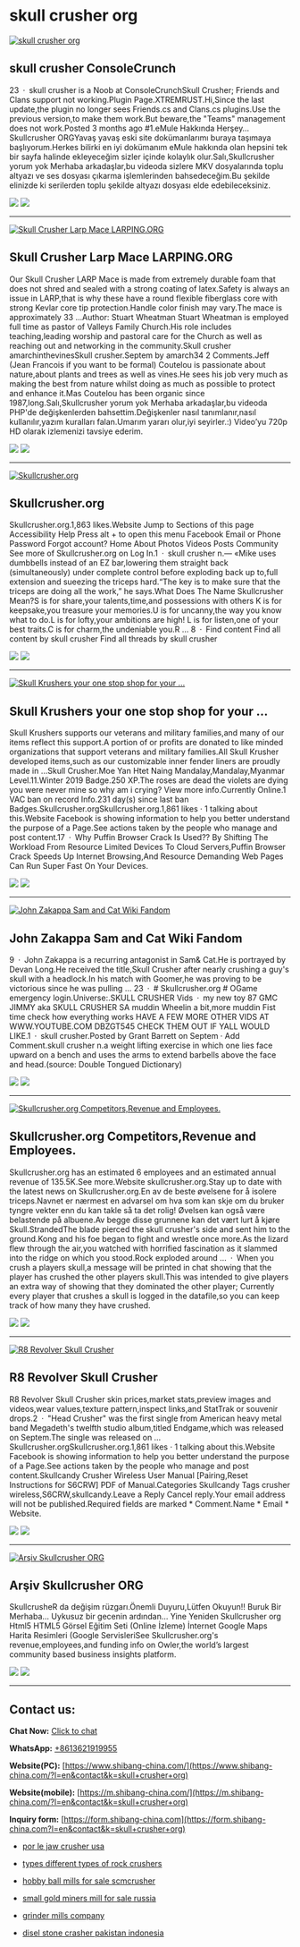 # skull crusher org

<a href="https://swt.shibang-china.com/?l=en&img&k=skull+crusher+org" target="_blank">![skull crusher org](http://static.shibang-china.com/all-800x300/1491.jpg)</a>

## skull crusher ConsoleCrunch
23&ensp;&#0183;&ensp;skull crusher is a Noob at ConsoleCrunchSkull Crusher; Friends and Clans support not working.Plugin Page.XTREMRUST.Hi,Since the last update,the plugin no longer sees Friends.cs and Clans.cs plugins.Use the previous version,to make them work.But beware,the &quot;Teams&quot; management does not work.Posted 3 months ago #1.eMule Hakkında Herşey… Skullcrusher ORGYavaş yavaş eski site dok&#252;manlarımı buraya taşımaya başlıyorum.Herkes bilirki en iyi dok&#252;manım eMule hakkında olan hepsini tek bir sayfa halinde ekleyeceğim sizler i&#231;inde kolaylık olur.Salı,Skullcrusher yorum yok Merhaba arkadaşlar,bu videoda sizlere MKV dosyalarında toplu altyazı ve ses dosyası &#231;ıkarma işlemlerinden bahsedeceğim.Bu şekilde elinizde ki serilerden toplu şekilde altyazı dosyası elde edebileceksiniz.


<a href="https://whatsapp.shibangsoft.com/WhatsApp.php" target="_blank" title="WhatsApp">![](http://static.shibang-china.com/icon/whatsapp.png)</a> <a href="https://swt.shibang-china.com/?l=en&icon&k=skull+crusher+org" target="_blank">![](http://static.shibang-china.com/icon/chat-en.png)</a>

---

<a href="https://swt.shibang-china.com/?l=en&img&k=skull+crusher+org" target="_blank">![Skull Crusher Larp Mace LARPING.ORG](http://static.shibang-china.com/all-800x300/328.jpg)</a>

## Skull Crusher Larp Mace LARPING.ORG
Our Skull Crusher LARP Mace is made from extremely durable foam that does not shred and sealed with a strong coating of latex.Safety is always an issue in LARP,that is why these have a round flexible fiberglass core with strong Kevlar core tip protection.Handle color finish may vary.The mace is approximately 33 …Author: Stuart Wheatman Stuart Wheatman is employed full time as pastor of Valleys Family Church.His role includes teaching,leading worship and pastoral care for the Church as well as reaching out and networking in the community.Skull crusher amarchinthevinesSkull crusher.Septem by amarch34 2 Comments.Jeff (Jean Francois if you want to be formal) Coutelou is passionate about nature,about plants and trees as well as vines.He sees his job very much as making the best from nature whilst doing as much as possible to protect and enhance it.Mas Coutelou has been organic since 1987,long.Salı,Skullcrusher yorum yok Merhaba arkadaşlar,bu videoda PHP'de değişkenlerden bahsettim.Değişkenler nasıl tanımlanır,nasıl kullanılır,yazım kuralları falan.Umarım yararı olur,iyi seyirler.:) Video’yu 720p HD olarak izlemenizi tavsiye ederim.


<a href="https://whatsapp.shibangsoft.com/WhatsApp.php" target="_blank" title="WhatsApp">![](http://static.shibang-china.com/icon/whatsapp.png)</a> <a href="https://swt.shibang-china.com/?l=en&icon&k=skull+crusher+org" target="_blank">![](http://static.shibang-china.com/icon/chat-en.png)</a>

---

<a href="https://swt.shibang-china.com/?l=en&img&k=skull+crusher+org" target="_blank">![Skullcrusher.org](http://static.shibang-china.com/all-800x300/366.jpg)</a>

## Skullcrusher.org
Skullcrusher.org.1,863 likes.Website Jump to Sections of this page Accessibility Help Press alt + to open this menu Facebook Email or Phone Password Forgot account? Home About Photos Videos Posts Community See more of Skullcrusher.org on Log In.1&ensp;&#0183;&ensp;skull crusher n.— &#171;Mike uses dumbbells instead of an EZ bar,lowering them straight back (simultaneously) under complete control before exploding back up to,full extension and sueezing the triceps hard.“The key is to make sure that the triceps are doing all the work,” he says.What Does The Name Skullcrusher Mean?S is for share,your talents,time,and possessions with others K is for keepsake,you treasure your memories.U is for uncanny,the way you know what to do.L is for lofty,your ambitions are high! L is for listen,one of your best traits.C is for charm,the undeniable you.R … 8&ensp;&#0183;&ensp;Find content Find all content by skull crusher Find all threads by skull crusher


<a href="https://whatsapp.shibangsoft.com/WhatsApp.php" target="_blank" title="WhatsApp">![](http://static.shibang-china.com/icon/whatsapp.png)</a> <a href="https://swt.shibang-china.com/?l=en&icon&k=skull+crusher+org" target="_blank">![](http://static.shibang-china.com/icon/chat-en.png)</a>

---

<a href="https://swt.shibang-china.com/?l=en&img&k=skull+crusher+org" target="_blank">![Skull Krushers your one stop shop for your …](http://static.shibang-china.com/all-800x300/894.jpg)</a>

## Skull Krushers your one stop shop for your …
Skull Krushers supports our veterans and military families,and many of our items reflect this support.A portion of or profits are donated to like minded organizations that support veterans and military families.All Skull Krusher developed items,such as our customizable inner fender liners are proudly made in …Skull Crusher.Moe Yan Htet Naing Mandalay,Mandalay,Myanmar Level.11.Winter 2019 Badge.250 XP.The roses are dead the violets are dying you were never mine so why am i crying? View more info.Currently Online.1 VAC ban on record Info.231 day(s) since last ban Badges.Skullcrusher.orgSkullcrusher.org.1,861 likes &#183; 1 talking about this.Website Facebook is showing information to help you better understand the purpose of a Page.See actions taken by the people who manage and post content.17&ensp;&#0183;&ensp;Why Puffin Browser Crack Is Used?? By Shifting The Workload From Resource Limited Devices To Cloud Servers,Puffin Browser Crack Speeds Up Internet Browsing,And Resource Demanding Web Pages Can Run Super Fast On Your Devices.


<a href="https://whatsapp.shibangsoft.com/WhatsApp.php" target="_blank" title="WhatsApp">![](http://static.shibang-china.com/icon/whatsapp.png)</a> <a href="https://swt.shibang-china.com/?l=en&icon&k=skull+crusher+org" target="_blank">![](http://static.shibang-china.com/icon/chat-en.png)</a>

---

<a href="https://swt.shibang-china.com/?l=en&img&k=skull+crusher+org" target="_blank">![John Zakappa Sam and Cat Wiki Fandom](http://static.shibang-china.com/all-800x300/555.jpg)</a>

## John Zakappa Sam and Cat Wiki Fandom
9&ensp;&#0183;&ensp;John Zakappa is a recurring antagonist in Sam&amp; Cat.He is portrayed by Devan Long.He received the title,Skull Crusher after nearly crushing a guy's skull with a headlock.In his match with Goomer,he was proving to be victorious since he was pulling … 23&ensp;&#0183;&ensp;# Skullcrusher.org # OGame emergency login.Universe:.SKULL CRUSHER Vids&ensp;&#0183;&ensp;my new toy 87 GMC JIMMY aka SKULL CRUSHER SA muddin Wheelin a bit,more muddin Fist time check how everything works HAVE A FEW MORE OTHER VIDS AT WWW.YOUTUBE.COM DBZGT545 CHECK THEM OUT IF YALL WOULD LIKE.1&ensp;&#0183;&ensp;skull crusher.Posted by Grant Barrett on Septem &#183; Add Comment.skull crusher n.a weight lifting exercise in which one lies face upward on a bench and uses the arms to extend barbells above the face and head.(source: Double Tongued Dictionary)


<a href="https://whatsapp.shibangsoft.com/WhatsApp.php" target="_blank" title="WhatsApp">![](http://static.shibang-china.com/icon/whatsapp.png)</a> <a href="https://swt.shibang-china.com/?l=en&icon&k=skull+crusher+org" target="_blank">![](http://static.shibang-china.com/icon/chat-en.png)</a>

---

<a href="https://swt.shibang-china.com/?l=en&img&k=skull+crusher+org" target="_blank">![Skullcrusher.org Competitors,Revenue and Employees.](http://static.shibang-china.com/all-800x300/1479.jpg)</a>

## Skullcrusher.org Competitors,Revenue and Employees.
Skullcrusher.org has an estimated 6 employees and an estimated annual revenue of 135.5K.See more.Website skullcrusher.org.Stay up to date with the latest news on Skullcrusher.org.En av de beste &#248;velsene for &#229; isolere triceps.Navnet er n&#230;rmest en advarsel om hva som kan skje om du bruker tyngre vekter enn du kan takle s&#229; ta det rolig! &#216;velsen kan ogs&#229; v&#230;re belastende p&#229; albuene.Av begge disse grunnene kan det v&#230;rt lurt &#229; kj&#248;re Skull.StrandedThe blade pierced the skull crusher's side and sent him to the ground.Kong and his foe began to fight and wrestle once more.As the lizard flew through the air,you watched with horrified fascination as it slammed into the ridge on which you stood.Rock exploded around …&ensp;&#0183;&ensp;When you crush a players skull,a message will be printed in chat showing that the player has crushed the other players skull.This was intended to give players an extra way of showing that they dominated the other player; Currently every player that crushes a skull is logged in the datafile,so you can keep track of how many they have crushed.


<a href="https://whatsapp.shibangsoft.com/WhatsApp.php" target="_blank" title="WhatsApp">![](http://static.shibang-china.com/icon/whatsapp.png)</a> <a href="https://swt.shibang-china.com/?l=en&icon&k=skull+crusher+org" target="_blank">![](http://static.shibang-china.com/icon/chat-en.png)</a>

---

<a href="https://swt.shibang-china.com/?l=en&img&k=skull+crusher+org" target="_blank">![R8 Revolver Skull Crusher](http://static.shibang-china.com/all-800x300/1123.jpg)</a>

## R8 Revolver Skull Crusher
R8 Revolver Skull Crusher skin prices,market stats,preview images and videos,wear values,texture pattern,inspect links,and StatTrak or souvenir drops.2&ensp;&#0183;&ensp;&quot;Head Crusher&quot; was the first single from American heavy metal band Megadeth's twelfth studio album,titled Endgame,which was released on Septem.The single was released on …Skullcrusher.orgSkullcrusher.org.1,861 likes &#183; 1 talking about this.Website Facebook is showing information to help you better understand the purpose of a Page.See actions taken by the people who manage and post content.Skullcandy Crusher Wireless User Manual [Pairing,Reset Instructions for S6CRW] PDF of Manual.Categories Skullcandy Tags crusher wireless,S6CRW,skullcandy.Leave a Reply Cancel reply.Your email address will not be published.Required fields are marked * Comment.Name * Email * Website.


<a href="https://whatsapp.shibangsoft.com/WhatsApp.php" target="_blank" title="WhatsApp">![](http://static.shibang-china.com/icon/whatsapp.png)</a> <a href="https://swt.shibang-china.com/?l=en&icon&k=skull+crusher+org" target="_blank">![](http://static.shibang-china.com/icon/chat-en.png)</a>

---

<a href="https://swt.shibang-china.com/?l=en&img&k=skull+crusher+org" target="_blank">![Arşiv Skullcrusher ORG](http://static.shibang-china.com/all-800x300/833.jpg)</a>

## Arşiv Skullcrusher ORG
SkullcrusheR da değişim r&#252;zgarı.&#214;nemli Duyuru,L&#252;tfen Okuyun!! Buruk Bir Merhaba… Uykusuz bir gecenin ardından… Yine Yeniden Skullcrusher org Html5 HTML5 G&#246;rsel Eğitim Seti (Online İzleme) İnternet Google Maps Harita Resimleri (Google ServisleriSee Skullcrusher.org's revenue,employees,and funding info on Owler,the world’s largest community based business insights platform.

<a href="https://whatsapp.shibangsoft.com/WhatsApp.php" target="_blank" title="WhatsApp">![](http://static.shibang-china.com/icon/whatsapp.png)</a> <a href="https://swt.shibang-china.com/?l=en&icon&k=skull+crusher+org" target="_blank">![](http://static.shibang-china.com/icon/chat-en.png)</a>

---
## Contact us:

**Chat Now:** [Click to chat](https://swt.shibang-china.com?l=en&contact&k=skull+crusher+org)

**WhatsApp:**  [+8613621919955](https://whatsapp.shibangsoft.com/WhatsApp.php)

**Website(PC):** [https://www.shibang-china.com/](https://www.shibang-china.com/?l=en&contact&k=skull+crusher+org)

**Website(mobile):** [https://m.shibang-china.com/](https://m.shibang-china.com/?l=en&contact&k=skull+crusher+org)

**Inquiry form:** [https://form.shibang-china.com](https://form.shibang-china.com?l=en&contact&k=skull+crusher+org)

* [por le jaw crusher usa](../147/por%20le%20jaw%20crusher%20usa.md)

* [types different types of rock crushers](../141/types%20different%20types%20of%20rock%20crushers.md)

* [hobby ball mills for sale scmcrusher](../145/hobby%20ball%20mills%20for%20sale%20scmcrusher.md)

* [small gold miners mill for sale russia](../148/small%20gold%20miners%20mill%20for%20sale%20russia.md)

* [grinder mills company](../147/grinder%20mills%20company.md)

* [disel stone crasher pakistan indonesia](../144/disel%20stone%20crasher%20pakistan%20indonesia.md)